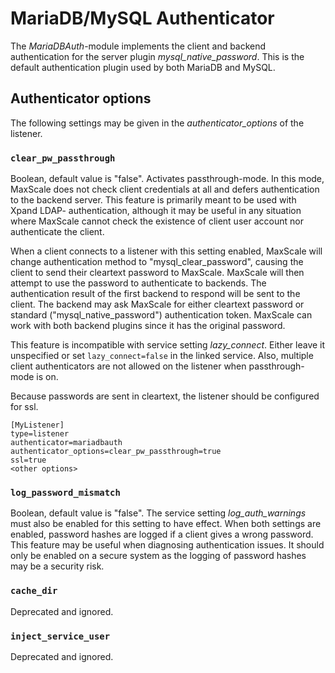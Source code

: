 # MariaDB/MySQL Authenticator

The *MariaDBAuth*-module implements the client and backend authentication for the
server plugin *mysql_native_password*. This is the default authentication
plugin used by both MariaDB and MySQL.

## Authenticator options

The following settings may be given in the *authenticator_options* of the
listener.

### `clear_pw_passthrough`

Boolean, default value is "false". Activates passthrough-mode. In this mode,
MaxScale does not check client credentials at all and defers authentication to
the backend server. This feature is primarily meant to be used with Xpand LDAP-
authentication, although it may be useful in any situation where MaxScale
cannot check the existence of client user account nor authenticate the client.

When a client connects to a listener with this setting enabled, MaxScale will
change authentication method to "mysql_clear_password", causing the client to
send their cleartext password to MaxScale. MaxScale will then attempt to use
the password to authenticate to backends. The authentication result of the
first backend to respond will be sent to the client. The backend may ask
MaxScale for either cleartext password or standard ("mysql_native_password")
authentication token. MaxScale can work with both backend plugins since it has
the original password.

This feature is incompatible with service setting *lazy_connect*. Either leave
it unspecified or set `lazy_connect=false` in the linked service. Also,
multiple client authenticators are not allowed on the listener when
passthrough-mode is on.

Because passwords are sent in cleartext, the listener should be configured for
ssl.
```
[MyListener]
type=listener
authenticator=mariadbauth
authenticator_options=clear_pw_passthrough=true
ssl=true
<other options>
```

### `log_password_mismatch`

Boolean, default value is "false". The service setting *log_auth_warnings* must
also be enabled for this setting to have effect. When both settings are enabled,
password hashes are logged if a client gives a wrong password. This feature may
be useful when diagnosing authentication issues. It should only be enabled on a
secure system as the logging of password hashes may be a security risk.

### `cache_dir`

Deprecated and ignored.

### `inject_service_user`

Deprecated and ignored.
